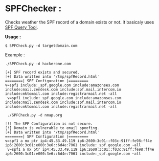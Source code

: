 # SPFChecker :  

Checks weather the SPF record of a domain exists or not. It basicaly uses [SPF Query Tool](https://www.kitterman.com/spf/validate.html).  

**Usage :**   

```shell  
$ SPFCheck.py -d targetdomain.com
``` 

Example :  

```shell  
./SPFCheck.py -d hackerone.com

[+] SPF record exists and secured.
[+] Data written into '/tmp/spfRecord.html'
========| SPF Configuration |=========
v=spf1 include:_spf.google.com include:amazonses.com include:mail.zendesk.com include:spf.mail.intercom.io include:mktomail.com include:registrarmail.net -all
 v=spf1 include:_spf.google.com include:amazonses.com include:mail.zendesk.com include:spf.mail.intercom.io include:mktomail.com include:registrarmail.net -all  
```  

```shell  
 ./SPFCheck.py -d nmap.org

[!] The SPF Configuration is not secure.
[!] Domain is vulnerable to email spoofing.
[+] Data written into '/tmp/spfRecord.html'
========| SPF Configuration |=========
v=spf1 a mx ptr ip4:45.33.49.119 ip6:2600:3c01::f03c:91ff:fe98:ff4e ip6:2600:3c01:e000:3e6::6d4e:7061 include:_spf.google.com ~all
 v=spf1 a mx ptr ip4:45.33.49.119 ip6:2600:3c01::f03c:91ff:fe98:ff4e ip6:2600:3c01:e000:3e6::6d4e:7061 include:_spf.google.com ~all  
``` 

